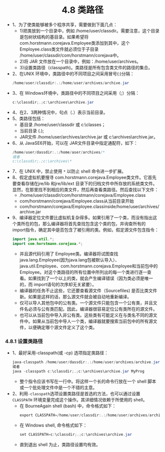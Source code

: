 <div align=center><h1>4.8 类路径</h1></div>

* 1、为了使类能够被多个程序共享，需要做到下面几点：
	* 1)把类放到一个目录中，例如 /home/user/classdir。需要注意，这个目录是包树状结构的基目录。如果希望将 com.horstmann.corejava.Employee类添加到其中，这个 Employee.class类文件就必须位于子目录 /home/user/classdir/com/horstmann/corejava中。
	* 2)将 JAR 文件放在一个目录中，例如：/home/user/archives。
	* 3)设置类路径（classpath)。类路径是所有包含类文件的路径的集合。
* 2、在UNIX 环境中，类路径中的不同项目之间采用冒号(:)分隔：
  ```java
  /home/user/classdir:.:/home/user/archives/archive.jar
  ```
* 3、在 Windows环境中，类路径中的不同项目之间采用（;）分隔：
  ```java
  c:\classdir;.;c:\archives\archive.jar
  ```
* 4、在2、3两种情况中，句点（.）表示当前目录。
* 5、类路径包括：
	* 基目录 /home/user/classdir 或 c:\classes；
	* 当前目录 (.);
	* JAR文件 /home/user/archives/archive.jar 或 c:\archives\archive.jar。
* 6、从 JavaSE6开始，可以在 JAR文件目录中指定通配符，如下：
  ```java
  /home/user/dassdir:.:/home/aser/archives/*
  或者
  c:\classdir;.;c:\archives\*
  ```
* 7、在 UNIX 中，禁止使用 `*` 以防止 shell 命令进一步扩展。
* 8、假定虚拟机要搜寻 com.horstmann.corejava.Employee类文件。它首先要查看存储在jre/lib 和jre/lib/ext 目录下的归档文件中所存放的系统类文件。显然，在那里找不到相应的类文件，然后再查看类路径。然后查找以下文件：
	* /home/user/classdir/com/horstmann/corejava/Employee.class
	* com/horstmann/corejava/Employee.class从当前目录开始
	* com/horstmann/corejava/Employee.classinside/home/user/archives/archive.jar
* 9、编译器定位文件要比虚拟机复杂得多。如果引用了一个类，而没有指出这个类所在的包，那么编译器将首先查找包含这个类的包，并询查所有的 import指令，确定其中是否包含了被引用的类。例如，假定源文件包含指令：
  ```java
  import java.util.*;
  import com.horstmann.corejava.*;
  ```
	* 并且源代码引用了 Employee类。编译器将试图查找 java.lang.Employee(因为java.lang包被默认导入）、java.util.Employee、com.horstmann.corejava.Employee和当前包中的 Employee。对这个类路径的所有位置中所列出的每一个类进行逐一查看。如果找到了一个以上的类，就会产生编译错误（因为类必须是唯一的，而 import语句的次序却无关紧要）。
	* 编译器的任务不止这些，它还要查看源文件（Sourcefiles) 是否比类文件新。如果是这样的话，那么源文件就会被自动地重新编译。
	* 仅可以导人其他包中的公有类。一个源文件只能包含一个公有类，并且文件名必须与公有类匹配。因此，编译器很容易定位公有类所在的源文件。
	* 也可以从当前包中导入非公有类。这些类有可能定义在与类名不同的源文件中。如果从当前包中导人一个类，编译器就要搜索当前包中的所有源文件，以便确定哪个源文件定义了这个类。


### 4.8.1 设置类路径

* 1、最好采用-classpath(或 -cp) 选项指定类路径：
  ```java
  java-classpath /home/user/dassdir:.:/home/user/archives/archive.jar HyProg
  或者
  java -classpath c:\classdir;.;c:\archives\archive.jar MyProg
  ```
	* 整个指令应该书写在一行中。将这样一个长的命令行放在一个 shell 脚本或一个批处理文件中是一个不错的主意。
* 2、利用`-classpath`选项设置类路径是首选的方法，也可以通过设置 `CLASSPATH` 环境变量完成这个操作。其详细情况依赖于所使用的 shell。
	* 在 BourneAgain shell (bash) 中，命令格式如下：
	  ```java
	  export CLASSPATH=/home/user/classdir:.:/home/user/archives/archive.jar
	  ```
	* 在 Windows shell, 命令格式如下：
	  ```java
	  set CLASSPATH=c:\classdir;.;c:\archives\archive.jar
	  ```
	* 直到退出 shell 为止，类路径设置均有效。


















